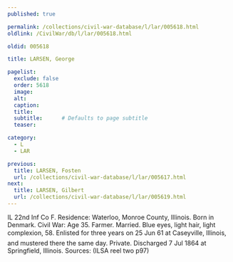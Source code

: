 ```yaml
---
published: true

permalink: /collections/civil-war-database/l/lar/005618.html
oldlink: /CivilWar/db/l/lar/005618.html

oldid: 005618

title: LARSEN, George

pagelist:
  exclude: false
  order: 5618
  image: 
  alt:
  caption:
  title:
  subtitle:      # Defaults to page subtitle
  teaser:

category: 
  - L 
  - LAR

previous:
  title: LARSEN, Fosten
  url: /collections/civil-war-database/l/lar/005617.html  
next:
  title: LARSEN, Gilbert
  url: /collections/civil-war-database/l/lar/005619.html   
---
```

IL 22nd Inf Co F. Residence: Waterloo, Monroe County, Illinois. Born in Denmark. Civil War: Age 35. Farmer. Married. Blue eyes, light hair, light complexion, 5&#146;8&#148;. Enlisted for three years on 25 Jun 61 at Caseyville, Illinois, and mustered there the same day. Private. Discharged 7 Jul 1864 at Springfield, Illinois. Sources: (ILSA reel two p97)